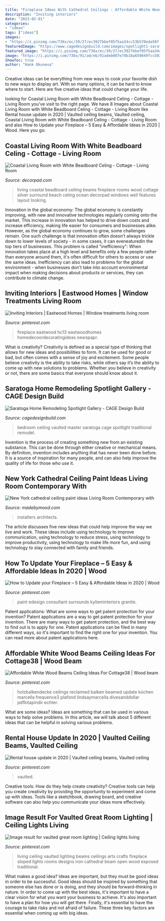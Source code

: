 ```yaml
---
title: "Fireplace Ideas With Cathedral Ceilings : Affordable White Wood Beams Ceiling Ideas For Cottage38"
description: "Inviting interiors"
date: "2023-02-01"
categories:
- "ideas"
tags: ["ideas"]
images:
- "https://i.pinimg.com/736x/ec/39/27/ec3927bbef05f5aa34cc53b570eda58f.jpg"
featuredImage: "https://www.cagedesignbuild.com/images/spotlight1-saratoga-bedroom-main-lrg.jpg"
featured_image: "https://i.pinimg.com/736x/ec/39/27/ec3927bbef05f5aa34cc53b570eda58f.jpg"
image: "https://i.pinimg.com/736x/91/ad/eb/91adeb007e74b18a659849fcc5033c86.jpg"
ShowToc: true
author: "Hank Okuneva"
---
```



Creative ideas can be everything from new ways to cook your favorite dish to new ways to display art. With so many options, it can be hard to know where to start. Here are five creative ideas that could change your life.

	

		
looking for Coastal Living Room with White Beadboard Celing - Cottage - Living Room you've visit to the right page. We have 8 Images about Coastal Living Room with White Beadboard Celing - Cottage - Living Room like Rental house update in 2020 | Vaulted ceiling beams, Vaulted ceiling, Coastal Living Room with White Beadboard Celing - Cottage - Living Room and also How to Update your Fireplace – 5 Easy &amp; Affordable Ideas in 2020 | Wood. Here you go:
		
    
## Coastal Living Room With White Beadboard Celing - Cottage - Living Room

<img loading=lazy src="https://cdn.decorpad.com/photos/2015/10/17/coastal-living-room-white-fireplace-black-surround-beadboard-ceiling.jpg" onerror="this.onerror=null;this.src='https://tse1.mm.bing.net/th?id=OIP.E3tWZoPm85oKRXMPVze5gAHaEy&amp;pid=15.1';" alt="Coastal Living Room with White Beadboard Celing - Cottage - Living Room">

_Source: decorpad.com_

>living coastal beadboard ceiling beams fireplace rooms wood cottage silver surround beach celing ocean decorpad windows well features layout looking. 

	

Innovation in the global economy:
The global economy is constantly improving, with new and innovative technologies regularly coming onto the market. This increase in innovation has helped to drive down costs and increase efficiency, making life easier for consumers and businesses alike. However, as the global economy continues to grow, some challenges remain. One such challenge is that innovation often doesn't always trickle down to lower levels of society - in some cases, it can eveneaturedin the top tiers of businesses. This problem is called "inefficiency": When innovation takes place at a high level and benefits only a few people rather than everyone around them, it's often difficult for others to access or use the same ideas. Inefficiency can also lead to problems for the global environment - when businesses don't take into account environmental impact when making decisions about products or services, they can contribute to climate change.

    
## Inviting Interiors | Eastwood Homes | Window Treatments Living Room

<img loading=lazy src="https://i.pinimg.com/736x/1d/df/59/1ddf59c67df48a988f446ff35a8fcac6--high-windows-southern-charm.jpg" onerror="this.onerror=null;this.src='https://tse1.mm.bing.net/th?id=OIP.5KLSymlP4eTE-60eS4N75QHaLI&amp;pid=15.1';" alt="Inviting Interiors | Eastwood Homes | Window treatments living room">

_Source: pinterest.com_

>fireplace eastwood hc13 eastwoodhomes homedecoordecoratingideas newspapr. 

	

What is creativity?
Creativity is defined as a special type of thinking that allows for new ideas and possibilities to form. It can be used for good or bad, but often comes with a sense of joy and excitement. Some people believe creativity is the ability to take risks, while others say it’s the ability to come up with new solutions to problems. Whether you believe in creativity or not, there are some basics that everyone should know about it.

    
## Saratoga Home Remodeling Spotlight Gallery - CAGE Design Build

<img loading=lazy src="https://www.cagedesignbuild.com/images/spotlight1-saratoga-bedroom-main-lrg.jpg" onerror="this.onerror=null;this.src='https://tse1.mm.bing.net/th?id=OIP.p-GOVv6yj7G4yJPVE4oWCAHaE8&amp;pid=15.1';" alt="Saratoga Home Remodeling Spotlight Gallery - CAGE Design Build">

_Source: cagedesignbuild.com_

>bedroom ceiling vaulted master saratoga cage spotlight traditional remodel. 

	

Invention is the process of creating something new from an existing substance. This can be done through either creative or mechanical means. By definition, invention includes anything that has never been done before. It is a source of inspiration for many people, and can also help improve the quality of life for those who use it.

    
## New York Cathedral Ceiling Paint Ideas Living Room Contemporary With

<img loading=lazy src="https://madebymood.com/wp-content/uploads/2018/08/New-York-cathedral-ceiling-paint-ideas-Living-Room-Contemporary-with-window-treatment-professionals-high-windows-600x903.jpg" onerror="this.onerror=null;this.src='https://tse2.mm.bing.net/th?id=OIP.u5rh-irFE4FPRanQkj_KbQHaLJ&amp;pid=15.1';" alt="New York cathedral ceiling paint ideas Living Room Contemporary with">

_Source: madebymood.com_

>installers architects. 

	

The article discusses five new ideas that could help improve the way we live and work. These ideas include using technology to improve communication, using technology to reduce stress, using technology to improve productivity, using technology to make life more fun, and using technology to stay connected with family and friends.

    
## How To Update Your Fireplace – 5 Easy &amp; Affordable Ideas In 2020 | Wood

<img loading=lazy src="https://i.pinimg.com/736x/e4/6b/36/e46b36b7f0248ce9426f9737dd446a97.jpg" onerror="this.onerror=null;this.src='https://tse1.mm.bing.net/th?id=OIP.EKCZUl-B64LLPvh9eHWPjgHaJw&amp;pid=15.1';" alt="How to Update your Fireplace – 5 Easy &amp; Affordable Ideas in 2020 | Wood">

_Source: pinterest.com_

>paint edesign consultant surrounds kylieminteriors granite. 

	

Patent applications: What are some ways to get patent protection for your invention?
Patent applications are a way to get patent protection for your invention. There are many ways to get patent protection, and the best way to find out is to apply for one. Patent applications can be filed in many different ways, so it's important to find the right one for your invention. You can read more about patent applications here.

    
## Affordable White Wood Beams Ceiling Ideas For Cottage38 | Wood Beam

<img loading=lazy src="https://i.pinimg.com/736x/64/b8/14/64b8143ee1a20c8c4eaab528ec16f387.jpg" onerror="this.onerror=null;this.src='https://tse3.mm.bing.net/th?id=OIP.jqpZWrTyEjOtoC6uDGcY5AAAAA&amp;pid=15.1';" alt="Affordable White Wood Beams Ceiling Ideas For Cottage38 | Wood beam">

_Source: pinterest.com_

>holzbalkendecke ceilings reclaimed balken beamed update küchen marcella frequence3 plafond lindsaymarcella divesanddollar pdfkitapindir echter. 

	

What are some ideas?
Ideas are something that can be used in various ways to help solve problems. In this article, we will talk about 5 different ideas that can be helpful in solving various problems.

    
## Rental House Update In 2020 | Vaulted Ceiling Beams, Vaulted Ceiling

<img loading=lazy src="https://i.pinimg.com/736x/ec/39/27/ec3927bbef05f5aa34cc53b570eda58f.jpg" onerror="this.onerror=null;this.src='https://tse3.mm.bing.net/th?id=OIP.OJLS_b6GA6kgkXNzfFOhwAHaJN&amp;pid=15.1';" alt="Rental house update in 2020 | Vaulted ceiling beams, Vaulted ceiling">

_Source: pinterest.com_

>vaulted. 

	

Creative tools: How do they help create creativity?
Creative tools can help you create creativity by providing the opportunity to experiment and come up with ideas. Tools like a sketchbook, drawing board, and creative software can also help you communicate your ideas more effectively.

    
## Image Result For Vaulted Great Room Lighting | Ceiling Lights Living

<img loading=lazy src="https://i.pinimg.com/736x/91/ad/eb/91adeb007e74b18a659849fcc5033c86.jpg" onerror="this.onerror=null;this.src='https://tse1.mm.bing.net/th?id=OIP.FRMHcB7SxltlSWqW0qhUMAHaJ4&amp;pid=15.1';" alt="Image result for vaulted great room lighting | Ceiling lights living">

_Source: pinterest.com_

>living ceiling vaulted lighting beams ceilings arts crafts fireplace sloped lights rooms designs iron cathedral beam open wood exposed traditional. 

	

What makes a good idea?
Ideas are important, but they must be good ideas in order to be successful. Good ideas should be inspired by something that someone else has done or is doing, and they should be forward-thinking in nature. In order to come up with the best ideas, it's important to have a clear vision for what you want your business to achieve. It's also important to have a plan for how you will get there. Finally, it's essential to have the courage to take risks and not afraid of failure. These three key factors are essential when coming up with big ideas.

